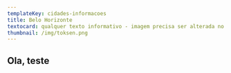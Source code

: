 ```yaml
---
templateKey: cidades-informacoes
title: Belo Horizonte
textocard: qualquer texto informativo - imagem precisa ser alterada no cms
thumbnail: /img/toksen.png
---
```

## Ola, teste

